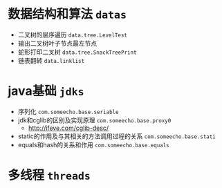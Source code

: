 # 数据结构和算法 `datas`

- 二叉树的层序遍历 `data.tree.LevelTest`
- 输出二叉树叶子节点最左节点
- 蛇形打印二叉树 `data.tree.SnackTreePrint`
- 链表翻转 `data.linklist`

# java基础 `jdks`
- 序列化 `com.someecho.base.seriable`
- jdk和cglib的区别及实现原理 `com.someecho.base.proxy0`
   - http://ifeve.com/cglib-desc/
- static的作用及与其相关的方法调用过程的关系  `com.someecho.base.stati`
- equals和hash的关系和作用 `com.someecho.base.equals`


# 多线程 `threads`

